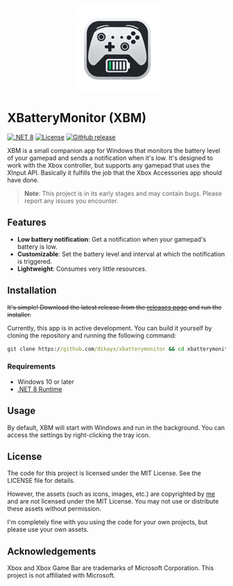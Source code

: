 <div align="center">
 <img alt="xbm" height="200px" src="./Assets/xbm-nobg.png" />
</div>

# XBatteryMonitor (XBM)

[![.NET 8](https://img.shields.io/badge/.NET-8.0-purple.svg)](https://dotnet.microsoft.com/download/dotnet/8.0)
[![License](https://img.shields.io/badge/License-MIT-blue.svg)](LICENSE)
[![GitHub release](https://img.shields.io/github/v/release/dikayx/xbatterymonitor)](https://github.com/dikayx/xbatterymonitor/releases)

XBM is a small companion app for Windows that monitors the battery level of your gamepad and sends a notification when it's low. It's designed to work with the Xbox controller, but supports any gamepad that uses the XInput API. Basically it fulfills the job that the Xbox Accessories app should have done.

> **Note**: This project is in its early stages and may contain bugs. Please report any issues you encounter.

## Features

-   **Low battery notification**: Get a notification when your gamepad's battery is low.
-   **Customizable**: Set the battery level and interval at which the notification is triggered.
-   **Lightweight**: Consumes very little resources.

## Installation

~~It's simple! Download the latest release from the [releases page](https://github.com/dikayx/xbatterymonitor/releases) and run the installer.~~

Currently, this app is in active development. You can build it yourself by cloning the repository and running the following command:

```cmd
git clone https://github.com/dikayx/xbatterymonitor && cd xbatterymonitor && dotnet build
```

### Requirements

-   Windows 10 or later
-   [.NET 8 Runtime](https://dotnet.microsoft.com/download/dotnet/8.0)

## Usage

By default, XBM will start with Windows and run in the background. You can access the settings by right-clicking the tray icon.

## License

The code for this project is licensed under the MIT License. See the LICENSE file for details.

However, the assets (such as icons, images, etc.) are copyrighted by [me](https://github.com/dikayx) and are not licensed under the MIT License. You may not use or distribute these assets without permission.

I'm completely fine with you using the code for your own projects, but please use your own assets.

## Acknowledgements

Xbox and Xbox Game Bar are trademarks of Microsoft Corporation. This project is not affiliated with Microsoft.
